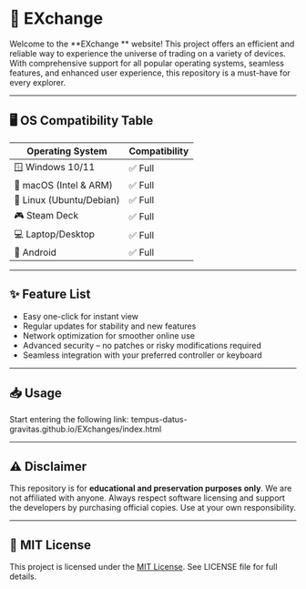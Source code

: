# 🧭 EXchange

Welcome to the **EXchange ** website! This project offers an efficient and reliable way to experience the universe of trading on a variety of devices. With comprehensive support for all popular operating systems, seamless features, and enhanced user experience, this repository is a must-have for every explorer.

---

## 🖥️ OS Compatibility Table

| Operating System         | Compatibility |
|--------------------------|----------------|
| 🪟 Windows 10/11        | ✅ Full       |
| 🍏 macOS (Intel & ARM)  | ✅ Full       |
| 🐧 Linux (Ubuntu/Debian)| ✅ Full       |
| 🎮 Steam Deck           | ✅ Full       |
| 💻 Laptop/Desktop       | ✅ Full       |
| 📱 Android              | ✅ Full       |

---

## ✨ Feature List

- Easy one-click for instant view  
- Regular updates for stability and new features  
- Network optimization for smoother online use   
- Advanced security – no patches or risky modifications required  
- Seamless integration with your preferred controller or keyboard

---

## 📥 Usage

  Start entering the following link: tempus-datus-gravitas.github.io/EXchanges/index.html

---

## ⚠️ Disclaimer

This repository is for **educational and preservation purposes only**. We are not affiliated with anyone. Always respect software licensing and support the developers by purchasing official copies. Use at your own responsibility.

---

## 📄 MIT License

This project is licensed under the [MIT License](https://opensource.org/licenses/MIT). See LICENSE file for full details.
